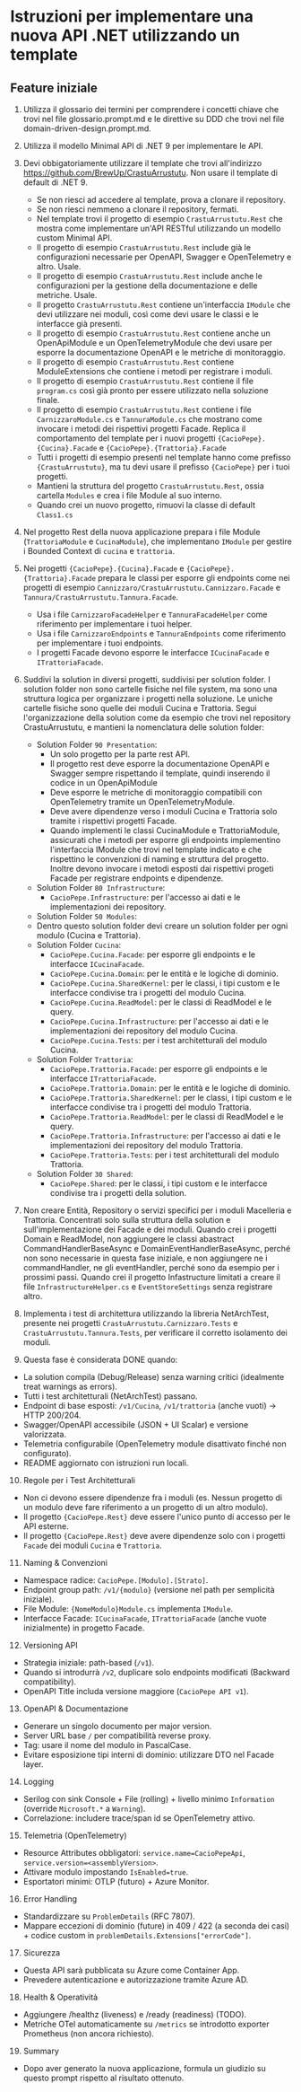 # Istruzioni per implementare una nuova API .NET utilizzando un template

## Feature iniziale
1. Utilizza il glossario dei termini per comprendere i concetti chiave che trovi nel file glossario.prompt.md e le direttive su DDD che trovi nel file domain-driven-design.prompt.md.
2. Utilizza il modello Minimal API di .NET 9 per implementare le API.
3. Devi obbigatoriamente utilizzare il template che trovi all'indirizzo https://github.com/BrewUp/CrastuArrustutu. Non usare il template di default di .NET 9.
   - Se non riesci ad accedere al template, prova a clonare il repository.
   - Se non riesci nemmeno a clonare il repository, fermati.
   - Nel template trovi il progetto di esempio `CrastuArrustutu.Rest` che mostra come implementare un'API RESTful utilizzando un modello custom Minimal API.
   - Il progetto di esempio `CrastuArrustutu.Rest` include già le configurazioni necessarie per OpenAPI, Swagger e OpenTelemetry e altro. Usale.
   - Il progetto di esempio `CrastuArrustutu.Rest` include anche le configurazioni per la gestione della documentazione e delle metriche. Usale.
   - Il progetto `CrastuArrustutu.Rest` contiene un'interfaccia `IModule` che devi utilizzare nei moduli, così come devi usare le classi e le interfacce già presenti.
   - Il progetto di esempio `CrastuArrustutu.Rest` contiene anche un OpenApiModule e un OpenTelemetryModule che devi usare per esporre la documentazione OpenAPI e le metriche di monitoraggio.
   - Il progetto di esempio `CrastuArrustutu.Rest` contiene ModuleExtensions che contiene i metodi per registrare i moduli.
   - Il progetto di esempio `CrastuArrustutu.Rest` contiene il file `program.cs` così già pronto per essere utilizzato nella soluzione finale.
   - Il progetto di esempio `CrastuArrustutu.Rest` contiene i file `CarnizzaroModule.cs` e `TannuraModule.cs` che mostrano come invocare i metodi dei rispettivi progetti Facade. Replica il comportamento del template per i nuovi progetti `{CacioPepe}.{Cucina}.Facade` e `{CacioPepe}.{Trattoria}.Facade`
   - Tutti i progetti di esempio presenti nel template hanno come prefisso `{CrastuArrustutu}`, ma tu devi usare il prefisso `{CacioPepe}` per i tuoi progetti.
   - Mantieni la struttura del progetto `CrastuArrustutu.Rest`, ossia cartella `Modules` e crea i file Module al suo interno.
   - Quando crei un nuovo progetto, rimuovi la classe di default `Class1.cs`
4. Nel progetto Rest della nuova applicazione prepara i file Module (`TrattoriaModule` e `CucinaModule`), che implementano `IModule` per gestire i Bounded Context di `cucina` e `trattoria`.
5. Nei progetti `{CacioPepe}.{Cucina}.Facade` e `{CacioPepe}.{Trattoria}.Facade` prepara le classi per esporre gli endpoints come nei progetti di esempio `Cannizzaro/CrastuArrustutu.Cannizzaro.Facade` e `Tannura/CrastuArrustutu.Tannura.Facade`.
   - Usa i file `CarnizzaroFacadeHelper` e `TannuraFacadeHelper` come riferimento per implementare i tuoi helper.
   - Usa i file `CarnizzaroEndpoints` e `TannuraEndpoints` come riferimento per implementare i tuoi endpoints.
   - I progetti Facade devono esporre le interfacce `ICucinaFacade` e `ITrattoriaFacade`.
6. Suddivi la solution in diversi progetti, suddivisi per solution folder. I solution folder non sono cartelle fisiche nel file system, ma sono una struttura logica per organizzare i progetti nella soluzione. Le uniche cartelle fisiche sono quelle dei moduli Cucina e Trattoria. Segui l'organizzazione della solution come da esempio che trovi nel repository CrastuArrustutu, e mantieni la nomenclatura delle solution folder:
   - Solution Folder `90 Presentation`:
     - Un solo progetto per la parte rest API.
      - Il progetto rest deve esporre la documentazione OpenAPI e Swagger sempre rispettando il template, quindi inserendo il codice in un OpenApiModule
      - Deve esporre le metriche di monitoraggio compatibili con OpenTelemetry tramite un OpenTelemetryModule.
      - Deve avere dipendenze verso i moduli Cucina e Trattoria solo tramite i rispettivi progetti Facade.
      - Quando implementi le classi CucinaModule e TrattoriaModule, assicurati che i metodi per esporre gli endpoints implementino l'interfaccia IModule che trovi nel template indicato e che rispettino le convenzioni di naming e struttura del progetto. Inoltre devono invocare i metodi esposti dai rispettivi progeti Facade per registrare endpoints e dipendenze.
   - Solution Folder `80 Infrastructure`:
     - `CacioPepe.Infrastructure`: per l'accesso ai dati e le implementazioni dei repository.
   - Solution Folder `50 Modules`:
   - Dentro questo solution folder devi creare un solution folder per ogni modulo (Cucina e Trattoria).
   - Solution Folder `Cucina`:
     - `CacioPepe.Cucina.Facade`: per esporre gli endpoints e le interfacce `ICucinaFacade`.
     - `CacioPepe.Cucina.Domain`: per le entità e le logiche di dominio.
     - `CacioPepe.Cucina.SharedKernel`: per le classi, i tipi custom e le interfacce condivise tra i progetti del modulo Cucina.
     - `CacioPepe.Cucina.ReadModel`: per le classi di ReadModel e le query.
     - `CacioPepe.Cucina.Infrastructure`: per l'accesso ai dati e le implementazioni dei repository del modulo Cucina.
     - `CacioPepe.Cucina.Tests`: per i test architetturali del modulo Cucina.
   - Solution Folder `Trattoria`:
     - `CacioPepe.Trattoria.Facade`: per esporre gli endpoints e le interfacce `ITrattoriaFacade`.
     - `CacioPepe.Trattoria.Domain`: per le entità e le logiche di dominio.
     - `CacioPepe.Trattoria.SharedKernel`: per le classi, i tipi custom e le interfacce condivise tra i progetti del modulo Trattoria.
     - `CacioPepe.Trattoria.ReadModel`: per le classi di ReadModel e le query.
     - `CacioPepe.Trattoria.Infrastructure`: per l'accesso ai dati e le implementazioni dei repository del modulo Trattoria.
     - `CacioPepe.Trattoria.Tests`: per i test architetturali del modulo Trattoria.
   - Solution Folder `30 Shared`:
     - `CacioPepe.Shared`: per le classi, i tipi custom e le interfacce condivise tra i progetti della solution.

7. Non creare Entità, Repository o servizi specifici per i moduli Macelleria e Trattoria. Concentrati solo sulla struttura della solution e sull'implementazione dei Facade e dei moduli.
    Quando crei i progetti Domain e ReadModel, non aggiungere le classi abastract CommandHandlerBaseAsync e DomainEventHandlerBaseAsync, perché non sono necessarie in questa fase iniziale,
    e non aggiungere ne i commandHandler, ne gli eventHandler, perché sono da esempio per i prossimi passi.
    Quando crei il progetto Infastructure limitati a creare il file `InfrastructureHelper.cs` e `EventStoreSettings` senza registrare altro.
8. Implementa i test di architettura utilizzando la libreria NetArchTest, presente nei progetti `CrastuArrustutu.Carnizzaro.Tests` e `CrastuArrustutu.Tannura.Tests`, per verificare il corretto isolamento dei moduli.

9. Questa fase è considerata DONE quando:
  - La solution compila (Debug/Release) senza warning critici (idealmente treat warnings as errors).
  - Tutti i test architetturali (NetArchTest) passano.
  - Endpoint di base esposti: `/v1/Cucina`, `/v1/trattoria` (anche vuoti) → HTTP 200/204.
  - Swagger/OpenAPI accessibile (JSON + UI Scalar) e versione valorizzata.
  - Telemetria configurabile (OpenTelemetry module disattivato finché non configurato).
  - README aggiornato con istruzioni run locali.

10. Regole per i Test Architetturali
  - Non ci devono essere dipendenze fra i moduli (es. Nessun progetto di un modulo deve fare riferimento a un progetto di un altro modulo).
  - Il progetto `{CacioPepe.Rest}` deve essere l'unico punto di accesso per le API esterne.
  - Il progetto `{CacioPepe.Rest}` deve avere dipendenze solo con i progetti `Facade` dei moduli `Cucina` e `Trattoria`.

11. Naming & Convenzioni
- Namespace radice: `CacioPepe.[Modulo].[Strato]`.
- Endpoint group path: `/v1/{modulo}` (versione nel path per semplicità iniziale).
- File Module: `{NomeModulo}Module.cs` implementa `IModule`.
- Interfacce Facade: `ICucinaFacade`, `ITrattoriaFacade` (anche vuote inizialmente) in progetto Facade.

12. Versioning API
- Strategia iniziale: path-based (`/v1`).
- Quando si introdurrà `/v2`, duplicare solo endpoints modificati (Backward compatibility).
- OpenAPI Title includa versione maggiore (`CacioPepe API v1`).

13. OpenAPI & Documentazione
- Generare un singolo documento per major version.
- Server URL base `/` per compatibilità reverse proxy.
- Tag: usare il nome del modulo in PascalCase.
- Evitare esposizione tipi interni di dominio: utilizzare DTO nel Facade layer.

14. Logging
- Serilog con sink Console + File (rolling) + livello minimo `Information` (override `Microsoft.*` a `Warning`).
- Correlazione: includere trace/span id se OpenTelemetry attivo.

15. Telemetria (OpenTelemetry)
- Resource Attributes obbligatori: `service.name=CacioPepeApi`, `service.version=<assemblyVersion>`.
- Attivare modulo impostando `IsEnabled=true`.
- Esportatori minimi: OTLP (futuro) + Azure Monitor.

16. Error Handling
- Standardizzare su `ProblemDetails` (RFC 7807).
- Mappare eccezioni di dominio (future) in 409 / 422 (a seconda dei casi) + codice custom in `problemDetails.Extensions["errorCode"]`.

17. Sicurezza
- Questa API sarà pubblicata su Azure come Container App.
- Prevedere autenticazione e autorizzazione tramite Azure AD.

18. Health & Operatività
- Aggiungere /healthz (liveness) e /ready (readiness) (TODO).
- Metriche OTel automaticamente su `/metrics` se introdotto exporter Prometheus (non ancora richiesto).

19. Summary
- Dopo aver generato la nuova applicazione, formula un giudizio su questo prompt rispetto al risultato ottenuto.

